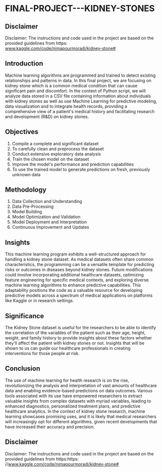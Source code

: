 # FINAL-PROJECT---KIDNEY-STONES

## Disclaimer
Disclaimer: The instructions and code used in the project are based on the provided guidelines from https: www.kaggle.com/code/nimapourmoradi/kidney-stone#

## Introduction
Machine learning algorithms are programmed and trained to detect existing relationships and patterns in data. In this final project, we are focusing on kidney stone which is a common medical condition that can cause significant pain and discomfort. In the context of Python script, we will analyze data stored in a CSV file containing information about individuals with kidney stones as well as use Machine Learning for predictive modeling, data visualization and to integrate health records, providing a comprehensive view of a patient's medical history and facilitating research and development (R&D) on kidney stones. <br>

## Objectives
1. Compile a complete and significant dataset
2. To carefully clean and preprocess the dataset
3. Conduct extensive exploratory data analysis
4. Train the chosen model on the dataset
5. Improve the model's performance and prediction capabilities
6. To use the trained model to generate predictions on fresh, previously unknown data <br>

## Methodology
1.  Data Collection and Understanding
2.  Data  Pre-Processing
3.  Model Building
4.  Model Optimization and Validation
5.  Model Deployment and Interpretation
6.  Continuous Improvement and Updates <br>

## Insights
This machine learning program exhibits a well-structured approach for handling a kidney stone dataset. As medical datasets often share common characteristics, the programming can be a versatile template for predicting risks or outcomes in diseases beyond kidney stones. Future modifications could involve incorporating additional healthcare datasets, optimizing feature engineering for specific medical contexts, and exploring diverse machine learning algorithms to enhance predictive capabilities. This adaptability positions the code as a valuable resource for developing predictive models across a spectrum of medical applications on platforms like Kaggle or in research settings. <br>

## Significance
The Kidney Stone dataset is useful for the researchers to be able to identify the correlation of the variables of the patient such as their age, height, weight, and family history to provide insights about these factors whether they'll affect the patient with kidney stones or not. Insights that will be shown to us can guide our healthcare professionals in creating interventions for those people at risk. <br>

## Conclusion
 The use of machine learning for health research is on the rise, revolutionizing the analysis and interpretation of vast amounts of healthcare data and enabling evidence-based predictions on data outcomes. Various tools associated with its use have empowered researchers to extract valuable insights from complex datasets with myriad variables, leading to enhanced diagnostics, personalized treatment plans, and predictive healthcare analytics. In the context of kidney stone research, machine learning showcases promising uses, and it is likely that medical researchers will increasingly opt for different algorithms, given recent developments that have increased their accuracy and precision. <br>

## Disclaimer
Disclaimer: The instructions and code used in the project are based on the provided guidelines from https:https: //www.kaggle.com/code/nimapourmoradi/kidney-stone#
